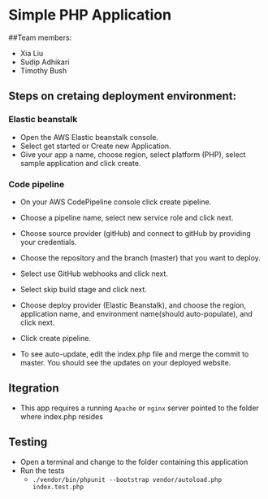 # Simple PHP Application

##Team members:
- Xia Liu
- Sudip Adhikari
- Timothy Bush

## Steps on cretaing deployment environment:

### Elastic beanstalk
- Open the AWS Elastic beanstalk console.
- Select get started or Create new Application.
- Give your app a name, choose region, select platform (PHP), select sample application and click create.

### Code pipeline
- On your AWS CodePipeline console click create pipeline.
- Choose a pipeline name, select new service role and click next.
- Choose source provider (gitHub) and connect to gitHub by providing your credentials.
- Choose the repository and the branch (master) that you want to deploy.
- Select use GitHub webhooks and click next.
- Select skip build stage and click next.
- Choose deploy provider (Elastic Beanstalk), and choose the region, application name, and environment name(should auto-populate), and click next.
- Click create pipeline.

- To see auto-update, edit the index.php file and merge the commit to master. You should see the updates on your deployed website.



## Itegration 
- This app requires a running `Apache` or `nginx` server pointed to the folder where index.php resides

## Testing
- Open a terminal and change to the folder containing this application
- Run the tests
  - `./vendor/bin/phpunit --bootstrap vendor/autoload.php index.test.php`
